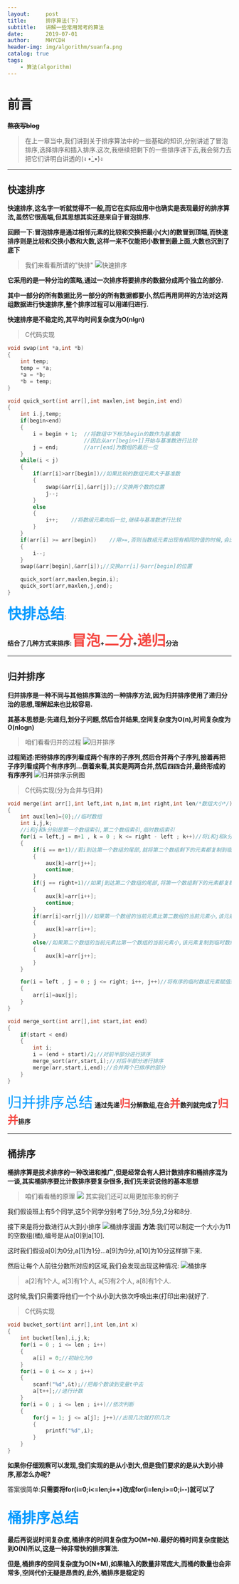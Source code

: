 ```yaml
---
layout:     post
title:      排序算法(下)
subtitle:   讲解一些常用常考的算法
date:       2019-07-01
author:     MHYCDH
header-img: img/algorithm/suanfa.png
catalog: true
tags:
    - 算法(algorithm)
---
```

# 前言
**~~熬夜写blog~~**
>在上一章当中,我们讲到关于排序算法中的一些基础的知识,分别讲述了冒泡排序,选择排序和插入排序.这次,我继续把剩下的一些排序讲下去,我会努力去把它们讲明白讲透的(ง •̀_•́)ง
***
## 快速排序
**快速排序,这名字一听就觉得不一般,而它在实际应用中也确实是表现最好的排序算法,虽然它很高端,但其思想其实还是来自于冒泡排序.**

**回顾一下:冒泡排序是通过相邻元素的比较和交换把最小(大)的数冒到顶端,而快速排序则是比较和交换小数和大数,这样一来不仅能把小数冒到最上面,大数也沉到了底下**
>我们来看看所谓的"快排"
![快速排序](https://github.com/MHYCDH/MHYCDH.github.io/blob/master/img/algorithm/quick_sort.gif?raw=true "快速排序")

**它采用的是一种分治的策略,通过一次排序将要排序的数据分成两个独立的部分.**

**其中一部分的所有数据比另一部分的所有数据都要小,然后再用同样的方法对这两组数据进行快速排序,整个排序过程可以用递归进行.**

**快速排序是不稳定的,其平均时间复杂度为O(nlgn)**
>C代码实现

```c
void swap(int *a,int *b)
{
    int temp;
    temp = *a;
    *a = *b;
    *b = temp;    
}

void quick_sort(int arr[],int maxlen,int begin,int end)
{
    int i.j,temp;
    if(begin<end)
    {
        i = begin + 1;  //将数组中下标为begin的数作为基准数
                        //因此从arr[begin+1]开始与基准数进行比较
        j = end;        //arr[end]为数组的最后一位
    }
    while(i < j)
    {
        if(arr[i]>arr[begin])//如果比较的数组元素大于基准数
        {
            swap(&arr[i],&arr[j]);//交换两个数的位置
            j--;
        }
        else
        {
            i++;    //将数组元素向后一位,继续与基准数进行比较
        }
    }
    if(arr[i] >= arr[begin])    //用>=,否则当数组元素出现有相同的值的时候,会出错
    {
        i--;
    }
    swap(&arr[begin],&arr[i]);//交换arr[i]与arr[begin]的位置

    quick_sort(arr,maxlen,begin,i);
    quick_sort(arr,maxlen,j,end);
}
```
**<font color="#0099ff" size=6>快排总结</font>**:

**结合了几种方式来排序:<font color="#f54842" size=6>冒泡</font>+<font color="#f54842" size=6>二分</font>+<font color="#f54842" size=6>递归</font>分治**
****
## 归并排序
**归并排序是一种不同与其他排序算法的一种排序方法,因为归并排序使用了递归分治的思想,理解起来也比较容易.**

**其基本思想是:先递归,划分子问题,然后合并结果,空间复杂度为O(n),时间复杂度为O(nlogn)**
>咱们看看归并的过程
![归并排序](https://github.com/MHYCDH/MHYCDH.github.io/blob/master/img/algorithm/merge_sort.gif?raw=true)

**过程简述:把待排序的序列看成两个有序的子序列,然后合并两个子序列,接着再把子序列看成两个有序序列...倒着来看,其实是两两合并,然后四四合并,最终形成的有序序列**
![归并排序示例图](https://github.com/MHYCDH/MHYCDH.github.io/blob/master/img/algorithm/merge_sort2.png?raw=true)

>C代码实现(分为合并与归并)
```c
void merge(int arr[],int left,int n,int m,int right,int len/*数组大小*/)
{
    int aux[len]={0};//临时数组
    int i,j,k;
    //i和j和k分别是第一个数组索引,第二个数组索引,临时数组索引
    for(i = left,j = m+1 , k = 0 ; k <= right - left ; k++)//将i和j和k分别指向数组开头
    {
        if(i == m+1)//若i到达第一个数组的尾部,就将第二个数组剩下的元素都复制到临时数组中
        {
            aux[k]=arr[j++];
            continue;
        }
        if(j == right+1)//如果j到达第二个数组的尾部,将第一个数组剩下的元素都复制到临时数组中
        {
            aux[k]=arr[i++];
            continue;
        }
        if(arr[i]<arr[j])//如果第一个数组的当前元素比第二数组的当前元素小,该元素复制到临时数组中
        {
            aux[k]=arr[i++];
        }
        else//如果第二个数组的当前元素比第一个数组的当前元素小,该元素复制到临时数组中
        {
            aux[k]=arr[j++];
        }
    }

    for(i = left , j = 0 ; j <= right; i++, j++)//将有序的临时数组元素赋值到被排序的数组arr中
    {
        arr[i]=aux[j];
    }
}

void merge_sort(int arr[],int start,int end)
{
    if(start < end)
    {
        int i;
        i = (end + start)/2;//对前半部分进行排序
        merge_sort(arr,start,i);//对后半部分进行排序
        merge(arr,start,i,end);//合并两个已排序的部分
    }
}
```
<font color="#0099ff" size=6>归并排序总结</font>
**通过先递<font color="#f54842" size=5>归</font>分解数组,在合<font color="#f54842" size=5>并</font>数列就完成了<font color="#f54842" size=5>归并</font>排序**
***
## 桶排序
**桶排序算是技术排序的一种改进和推广,但是经常会有人把计数排序和桶排序混为一谈,其实桶排序要比计数排序要复杂很多,我们先来说说他的基本思想**

>咱们看看桶的原理
![](https://github.com/MHYCDH/MHYCDH.github.io/blob/master/img/algorithm/Bucket_sort.gif?raw=true)
其实我们还可以用更加形象的例子

我们假设班上有5个同学,这5个同学分别考了5分,3分,5分,2分和8分.

接下来是将分数进行从大到小排序
![桶排序漫画](https://github.com/MHYCDH/MHYCDH.github.io/blob/master/img/algorithm/bucket_sort2.png?raw=true)
**方法**:我们可以制定一个大小为11的空数组(桶),编号是从a[0]到a[10].

这时我们假设a[0]为0分,a[1]为1分...a[9]为9分,a[10]为10分这样排下来.

然后让每个人前往分数所对应的区域,我们会发现出现这种情况:
![桶排序](https://github.com/MHYCDH/MHYCDH.github.io/blob/master/img/algorithm/bucket_sort3.png?raw=true)
>a[2]有1个人, a[3]有1个人, a[5]有2个人, a[8]有1个人.

这时候,我们只需要将他们一个个从小到大依次呼唤出来(打印出来)就好了.
>C代码实现
```c
void bucket_sort(int arr[],int len,int x)
{
    int bucket[len],i,j,k;
    for(i = 0 ; i <= len ; i++)
    {
        a[i] = 0;//初始化为0
    }
    for(i = 0 i <= x ; i++)
    {
        scanf("%d",&t);//把每个数读到变量t中去
        a[t++];//进行计数
    }
    for(i = 0 ; i <= len ; i++)//依次判断
    {
        for(j = 1; j <= a[j]; j++)//出现几次就打印几次
        {
            printf("%d",i);
        }
    }
}
```
**如果你仔细观察可以发现,我们实现的是从小到大,但是我们要求的是从大到小排序,那怎么办呢?**

答案很简单:**只需要将for(i=0;i<=len;i++)改成for(i=len;i>=0;i--)就可以了**
## <font color="#0099ff" size=6>桶排序总结</font>
**最后再说说时间复杂度,桶排序的时间复杂度为O(M+N).最好的桶时间复杂度能达到O(N)所以,这是一种非常快的排序算法.**

**但是,桶排序的空间复杂度为O(N+M),如果输入的数量非常庞大,而桶的数量也会非常多,空间代价无疑是昂贵的,此外,桶排序是稳定的**